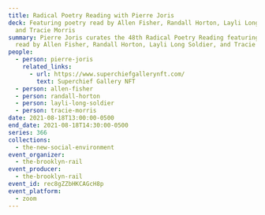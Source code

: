 ```yaml
---
title: Radical Poetry Reading with Pierre Joris
deck: Featuring poetry read by Allen Fisher, Randall Horton, Layli Long Soldier,
  and Tracie Morris
summary: Pierre Joris curates the 48th Radical Poetry Reading featuring poetry
  read by Allen Fisher, Randall Horton, Layli Long Soldier, and Tracie Morris.
people:
  - person: pierre-joris
    related_links:
      - url: https://www.superchiefgallerynft.com/
        text: Superchief Gallery NFT
  - person: allen-fisher
  - person: randall-horton
  - person: layli-long-soldier
  - person: tracie-morris
date: 2021-08-18T13:00:00-0500
end_date: 2021-08-18T14:30:00-0500
series: 366
collections:
  - the-new-social-environment
event_organizer:
  - the-brooklyn-rail
event_producer:
  - the-brooklyn-rail
event_id: rec8gZZbHKCAGcH8p
event_platform:
  - zoom
---
```

